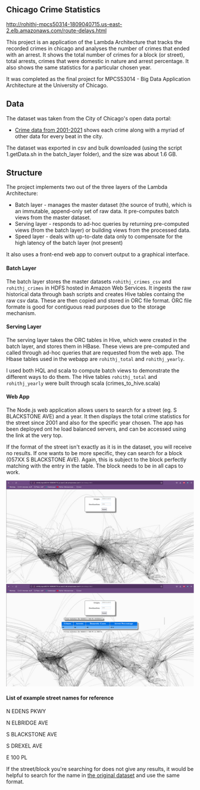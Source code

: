 ## Chicago Crime Statistics

http://rohithj-mpcs50314-1809040715.us-east-2.elb.amazonaws.com/route-delays.html

This project is an application of the Lambda Architecture that tracks the recorded crimes in chicago and analyses the number of crimes that ended with an arrest. It shows the total number of crimes for a block (or street), total arrests, crimes that were domestic in nature and arrest percentage. It also shows the same statistics for a particular chosen year.

It was completed as the final project for MPCS53014 - Big Data Application Architecture at the University of Chicago.


## Data

The dataset was taken from the City of Chicago's open data portal:

- [Crime data from 2001-2021](https://data.cityofchicago.org/Public-Safety/Crimes-2001-to-Present/ijzp-q8t2/data) shows each crime along with a myriad of other data for every beat in the city.

The dataset was exported in csv and bulk downloaded (using the script 1.getData.sh in the batch_layer folder), and the size was about 1.6 GB.

## Structure

The project implements two out of the three layers of the Lambda Architecture:
- Batch layer - manages the master dataset (the source of truth), which is an immutable, append-only set of raw data. It pre-computes batch views
from the master dataset.
- Serving layer - responds to ad-hoc queries by returning pre-computed views (from the batch layer) or building views from the processed data.
- Speed layer - deals with up-to-date data only to compensate for the high latency of the batch layer (not present)

It also uses a front-end web app to convert output to a graphical interface.

#### Batch Layer

The batch layer stores the master datasets `rohithj_crimes_csv` and `rohithj_crimes` in HDFS hosted in Amazon Web Services. 
It ingests the raw historical data through bash scripts and creates Hive tables containg the raw csv data. These are then copied 
and stored in ORC file format. ORC file formate is good for contiguous read purposes due to the storage mechanism.

#### Serving Layer

The serving layer takes the ORC tables in Hive, which were created in the batch layer, and stores them in HBase. These views
are pre-computed and called through ad-hoc queries that are requested from the web app.
The Hbase tables used in the webapp are `rohithj_total` and `rohithj_yearly`.

I used both HQL and scala to compute batch views to demonstrate the different ways to do them. The Hive tables `rohithj_total` and `rohithj_yearly` were built through scala (crimes_to_hive.scala)

#### Web App

The Node.js web application allows users to search for a street (eg. S BLACKSTONE AVE) and a year. It then displays the total crime statistics for the street since 2001 and also for the specific year chosen. 
The app has been deployed ont he load balanced servers, and can be accessed using the link at the very top.


If the format of the street isn't exactly as it is in the dataset, you will receive no results. 
If one wants to be more specific, they can search for a block (057XX S BLACKSTONE AVE). Again, this is subject to the block perfectly matching with the entry in the table. The block needs to be in all caps to work.

![Web Interface](images/pic1.png)
![Web Interface 2](images/pic2.png)

#### List of example street names for reference

N EDENS PKWY                   

N ELBRIDGE AVE                 

S BLACKSTONE AVE

S DREXEL AVE

E 100 PL

If the street/block you're searching for does not give any results, it would be helpful to search for the name in [the original dataset](https://data.cityofchicago.org/Public-Safety/Crimes-2001-to-Present/ijzp-q8t2/data) and use the same format.